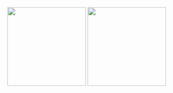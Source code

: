 <div>
<img height="180em" src="https://github-readme-stats.vercel.app/api?username=luccaugsuto&show_icons=true&theme=dracula&include_all_commits=true&count_private=true"/>
  <img height="180em" src="https://github-readme-stats.vercel.app/api/top-langs/?username=luccaugusto&layout=compact&langs_count=7&theme=dracula"/>
</div>
